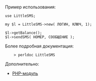 
Пример использования:

	use LittleSMS;

	my $l = LittleSMS->new( ЛОГИН, КЛЮЧ, 1);
        
	$l->getBalance();
	$l->sendSMS( НОМЕР, СООБЩЕНИЕ );


Более подробная документация:

        > perldoc LittleSMS

Дополнительно:

* [PHP-модуль](http://github.com/pycmam/littlesms)
